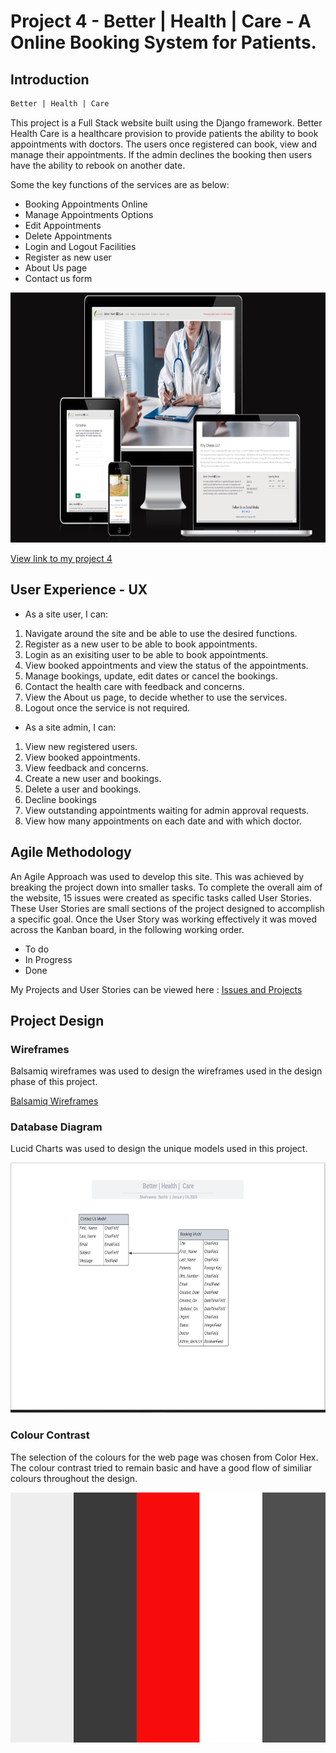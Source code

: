 # Project 4 - Better | Health | Care - A Online Booking System for Patients.

## Introduction
```diff 
Better | Health | Care 
```

This project is a Full Stack website built using the Django framework. Better Health Care is a healthcare provision to provide patients the ability to book appointments with doctors. The users once registered can book, view and manage their appointments. If the admin declines the booking then users have the ability to rebook on another date.

Some the key functions of the services are as below:
+ Booking Appointments Online
+ Manage Appointments Options
+ Edit Appointments 
+ Delete Appointments
+ Login and Logout Facilities 
+ Register as new user
+ About Us page
+ Contact us form

<img src="static/readme-images/bhc.png" alt = "Better | Health | Care" style="height: 400px; width: 100%;">

[View link to my project 4](#)


## User Experience - UX
+ As a site user, I can:
1. Navigate around the site and be able to use the desired functions. 
2. Register as a new user to be able to book appointments.
3. Login as an exisiting user to be able to book appointments.
4. View booked appointments and view the status of the appointments.
5. Manage bookings, update, edit dates or cancel the bookings.
6. Contact the health care with feedback and concerns. 
7. View the About us page, to decide whether to use the services.
8. Logout once the service is not required. 

+ As a site admin, I can:
1. View new registered users.
2. View booked appointments.
3. View feedback and concerns.
3. Create a new user and bookings.
4. Delete a user and bookings.
5. Decline bookings 
6. View outstanding appointments waiting for admin approval requests.
7. View how many appointments on each date and with which doctor. 

## Agile Methodology
An Agile Approach was used to develop this site. This was achieved by breaking the project down into smaller tasks.
To complete the overall aim of the website, 15 issues were created as specific tasks called User Stories. These User Stories are small sections of the project designed to accomplish a specific goal. Once the User Story was working effectively it was moved across the Kanban board, in the following working order. 
+ To do
+ In Progress
+ Done

 My Projects and User Stories can be viewed here :  [Issues and Projects](https://github.com/Shanbashir1/Better-Health-Care/issues "Github Issues")

 ## Project Design
 ### Wireframes
Balsamiq wireframes was used to design the wireframes used in the design phase of this project.

[Balsamiq Wireframes](https://balsamiq.cloud/spvy67g/pamoowu/r671F?f=N4IgUiBcCMA0IDkpxAYWfAMhkAhHAsjgFo4DSUA2gLoC%2BQA%3D "Balsamiq Wireframes")

### Database Diagram
Lucid Charts was used to design the unique models used in this project.

<img src="static/readme-images/Lucida_Better.png" alt = "Better | Health | Care" style="height: 400px; width: 100%;">

### Colour Contrast
The selection of the colours for the web page was chosen from Color Hex. The colour contrast tried to remain basic and have a good flow of similiar colours throughout the design. 

<img src="static/readme-images/color-hex.png" alt = "Better | Health | Care" style="height: 400px; width: 100%;">
